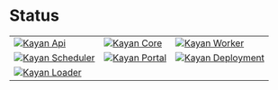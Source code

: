 # Status

|   | | |
| ------------- | ------------- | ------------- |
| [![Kayan Api](https://github.com/kayansolution/kayan-api/actions/workflows/build.yml/badge.svg)](https://github.com/kayansolution/kayan-api/actions/workflows/build.yml) | [![Kayan Core](https://github.com/kayansolution/kayan-core/actions/workflows/build.yml/badge.svg)](https://github.com/kayansolution/kayan-core/actions/workflows/build.yml) | [![Kayan Worker](https://github.com/kayansolution/kayan-worker/actions/workflows/build.yml/badge.svg)](https://github.com/kayansolution/kayan-worker/actions/workflows/build.yml)
| [![Kayan Scheduler](https://github.com/kayansolution/kayan-scheduler/actions/workflows/build.yml/badge.svg)](https://github.com/kayansolution/kayan-scheduler/actions/workflows/build.yml) | [![Kayan Portal](https://github.com/kayansolution/kayan-portal/actions/workflows/build.yml/badge.svg)](https://github.com/kayansolution/kayan-portal/actions/workflows/build.yml) | [![Kayan Deployment](https://github.com/kayansolution/kayan-devops/actions/workflows/build.yml/badge.svg)](https://github.com/kayansolution/kayan-devops/actions/workflows/build.yml)
| [![Kayan Loader](https://github.com/kayansolution/kayan-loader/actions/workflows/build.yml/badge.svg)](https://github.com/kayansolution/kayan-loader/actions/workflows/build.yml) | |
